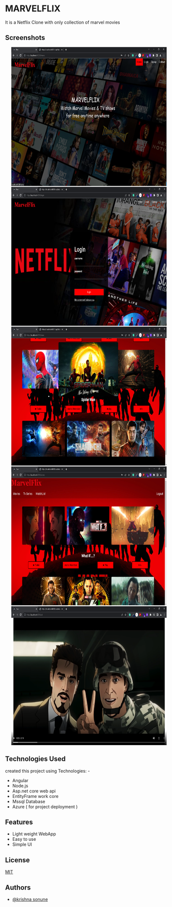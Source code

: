 
#  MARVELFLIX
It is a Netflix Clone with only collection of marvel movies

## Screenshots

<img src="few/src/assets/Screenshot%20(234).png" height="450" width="800" hspace="20" /> 
<img src="few/src/assets/Screenshot%20(235).png" height="450" width="800" hspace="20" />
<img src="few/src/assets/Screenshot%20(238).png" height="450" width="800" hspace="20" />
<img src="few/src/assets/Screenshot%20(239).png" height="450" width="800" hspace="20" />
<img src="few/src/assets/Screenshot%20(240).png" height="450" width="800" hspace="20" />

## Technologies Used

created this project using Technologies: -

- Angular
- Node.js
- Asp.net core web api 
- EntityFrame work core
- Mssql Database
- Azure ( for project deployment )
## Features

- Light weight WebApp
- Easy to use
- Simple UI


## License

[MIT](https://choosealicense.com/licenses/mit/)


## Authors

- [@krishna sonune](https://www.github.com/krishnasonune)

